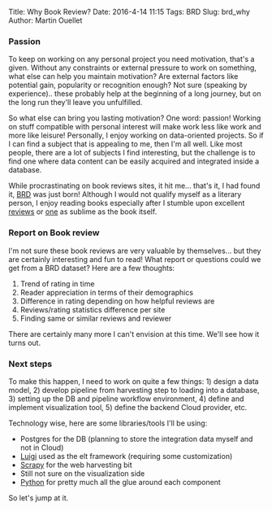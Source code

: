 Title: Why Book Review?
Date: 2016-4-14 11:15
Tags: BRD
Slug: brd_why
Author: Martin Ouellet
<!-- Status: draft -->

### Passion

To keep on working on any personal project you need motivation, that's a given. Without any constraints or external pressure to work on something, what else can help you maintain motivation? Are external factors like potential gain, popularity or recognition enough? Not sure (speaking by experience).. these probably help at the beginning of a long journey, but on the long run they'll leave you unfulfilled.

So what else can bring you lasting motivation? One word: passion!  Working on stuff compatible with personal interest will make work less like work and more like leisure! Personally, I enjoy working on data-oriented projects. So if I can find a subject that is appealing to me, then I'm all well. Like most people, there are a lot of subjects I find interesting, but the challenge is to find one where data content can be easily acquired and integrated inside a database.

While procrastinating on book reviews sites, it hit me... that's it, I had found it, [BRD]({filename}../Home.md) was just born!  Although I would not qualify myself as a literary person, I enjoy reading books especially after I stumble upon excellent [reviews](https://www.librarything.com/profile_reviews.php?view=arouse77) or [one](https://www.goodreads.com/review/show/9230871?book_show_action=true&from_review_page=1) as sublime as the book itself.


### Report on Book review

I'm not sure these book reviews are very valuable by themselves... but they are certainly interesting and fun to read!  What report or questions could we get from a BRD dataset?  Here are a few thoughts:

1. Trend of rating in time
2. Reader appreciation in terms of their demographics
3. Difference in rating depending on how helpful reviews are
4. Reviews/rating statistics difference per site
5. Finding same or similar reviews and reviewer

There are certainly many more I can't envision at this time. We'll see how it turns out.

### Next steps

To make this happen, I need to work on quite a few things: 1) design a data model, 2) develop pipeline from harvesting step to loading into a database, 3) setting up the DB and pipeline workflow environment, 4) define and implement visualization tool, 5) define the backend Cloud provider, etc.    

Technology wise, here are some libraries/tools I'll be using:

* Postgres for the DB (planning to store the integration data myself and not in Cloud)
* [Luigi](https://github.com/spotify/luigi) used as the elt framework (requiring some customization)
* [Scrapy](scrapy.org) for the web harvesting bit
* Still not sure on the visualization side
* [Python](https://www.python.org) for pretty much all the glue around each component

So let's jump at it.
